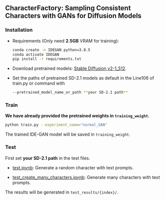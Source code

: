 ## CharacterFactory: Sampling Consistent Characters with GANs for Diffusion Models

### Installation

- Requirements (Only need **2.5GB** VRAM for training): 

  ```bash
  conda create -n IDEGAN python=3.8.5
  conda activate IDEGAN
  pip install -r requirements.txt
  ```

- Download pretrained models: [Stable Diffusion v2-1_512](https://huggingface.co/stabilityai/stable-diffusion-2-1-base/).

- Set the paths of pretrained SD-2.1 models as default in the Line106 of train.py or command with 

  ```bash
  --pretrained_model_name_or_path **your SD-2.1 path**
  ```


### Train

**We have already provided the pretrained weights in `training_weight`.**

  ```bash
python train.py --experiment_name="normal_GAN"
  ```

The trained IDE-GAN model will be saved in `training_weight`.


### Test

First set **your SD-2.1 path** in the test files.

- [test.ipynb](https://github.com/qinghew/CharacterFactory/blob/main/test.ipynb): Generate a random character with text prompts. 

- [test_create_many_characters.ipynb](https://github.com/qinghew/CharacterFactory/blob/main/test_create_many_characters.ipynb): Generate many characters with text prompts.

The results will be generated in `test_results/{index}/`.
